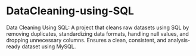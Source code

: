# DataCleaning-using-SQL
Data Cleaning Using SQL: A project that cleans raw datasets using SQL by removing duplicates, standardizing data formats, handling null values, and dropping unnecessary columns. Ensures a clean, consistent, and analysis-ready dataset using MySQL.
